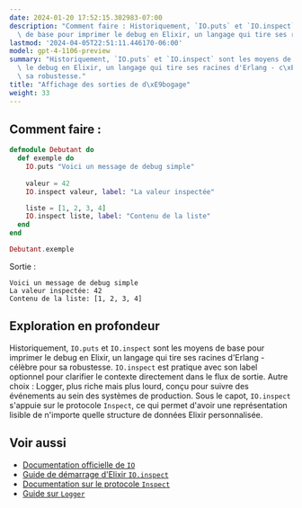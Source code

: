 ```yaml
---
date: 2024-01-20 17:52:15.302983-07:00
description: "Comment faire : Historiquement, `IO.puts` et `IO.inspect` sont les moyens\
  \ de base pour imprimer le debug en Elixir, un langage qui tire ses racines\u2026"
lastmod: '2024-04-05T22:51:11.446170-06:00'
model: gpt-4-1106-preview
summary: "Historiquement, `IO.puts` et `IO.inspect` sont les moyens de base pour imprimer\
  \ le debug en Elixir, un langage qui tire ses racines d'Erlang - c\xE9l\xE8bre pour\
  \ sa robustesse."
title: "Affichage des sorties de d\xE9bogage"
weight: 33
---
```


## Comment faire :
```elixir
defmodule Debutant do
  def exemple do
    IO.puts "Voici un message de debug simple"
    
    valeur = 42
    IO.inspect valeur, label: "La valeur inspectée"

    liste = [1, 2, 3, 4]
    IO.inspect liste, label: "Contenu de la liste"
  end
end

Debutant.exemple
```
Sortie :
```
Voici un message de debug simple
La valeur inspectée: 42
Contenu de la liste: [1, 2, 3, 4]
```

## Exploration en profondeur
Historiquement, `IO.puts` et `IO.inspect` sont les moyens de base pour imprimer le debug en Elixir, un langage qui tire ses racines d'Erlang - célèbre pour sa robustesse. `IO.inspect` est pratique avec son label optionnel pour clarifier le contexte directement dans le flux de sortie. Autre choix : Logger, plus riche mais plus lourd, conçu pour suivre des événements au sein des systèmes de production. Sous le capot, `IO.inspect` s'appuie sur le protocole `Inspect`, ce qui permet d'avoir une représentation lisible de n'importe quelle structure de données Elixir personnalisée.

## Voir aussi
- [Documentation officielle de `IO`](https://hexdocs.pm/elixir/IO.html)
- [Guide de démarrage d'Elixir `IO.inspect`](https://elixir-lang.org/getting-started/debugging.html#i-o-inspect)
- [Documentation sur le protocole `Inspect`](https://hexdocs.pm/elixir/Inspect.Opts.html)
- [Guide sur `Logger`](https://hexdocs.pm/logger/Logger.html)
